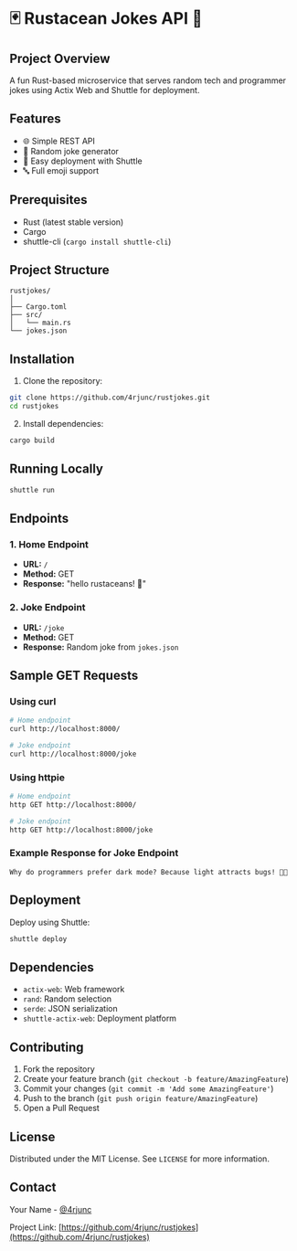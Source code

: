 # 🃏 Rustacean Jokes API 🦀

## Project Overview

A fun Rust-based microservice that serves random tech and programmer jokes using Actix Web and Shuttle for deployment.

## Features

- 🌐 Simple REST API
- 🎲 Random joke generator
- 🚀 Easy deployment with Shuttle
- 🔤 Full emoji support

## Prerequisites

- Rust (latest stable version)
- Cargo
- shuttle-cli (`cargo install shuttle-cli`)

## Project Structure

```
rustjokes/
│
├── Cargo.toml
├── src/
│   └── main.rs
└── jokes.json
```

## Installation

1. Clone the repository:

```bash
git clone https://github.com/4rjunc/rustjokes.git
cd rustjokes
```

2. Install dependencies:

```bash
cargo build
```

## Running Locally

```bash
shuttle run
```

## Endpoints

### 1. Home Endpoint

- **URL:** `/`
- **Method:** GET
- **Response:** "hello rustaceans! 🦀"

### 2. Joke Endpoint

- **URL:** `/joke`
- **Method:** GET
- **Response:** Random joke from `jokes.json`

## Sample GET Requests

### Using curl

```bash
# Home endpoint
curl http://localhost:8000/

# Joke endpoint
curl http://localhost:8000/joke
```

### Using httpie

```bash
# Home endpoint
http GET http://localhost:8000/

# Joke endpoint
http GET http://localhost:8000/joke
```

### Example Response for Joke Endpoint

```
Why do programmers prefer dark mode? Because light attracts bugs! 🐞🌚
```

## Deployment

Deploy using Shuttle:

```bash
shuttle deploy
```

## Dependencies

- `actix-web`: Web framework
- `rand`: Random selection
- `serde`: JSON serialization
- `shuttle-actix-web`: Deployment platform

## Contributing

1. Fork the repository
2. Create your feature branch (`git checkout -b feature/AmazingFeature`)
3. Commit your changes (`git commit -m 'Add some AmazingFeature'`)
4. Push to the branch (`git push origin feature/AmazingFeature`)
5. Open a Pull Request

## License

Distributed under the MIT License. See `LICENSE` for more information.

## Contact

Your Name - [@4rjunc](https://x.com/4rjunc)

Project Link: [https://github.com/4rjunc/rustjokes](https://github.com/4rjunc/rustjokes)

